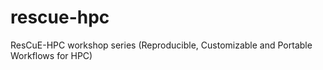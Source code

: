 # rescue-hpc
ResCuE-HPC workshop series (Reproducible, Customizable and Portable Workflows for HPC)
